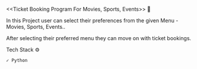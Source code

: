 <<Ticket Booking Program For Movies, Sports, Events>> 🎫 </p>

In  this Project user can select their preferences from the given Menu - Movies, Sports, Events..

After selecting their preferred menu they can move on with ticket bookings.

Tech Stack ⚙️

    ✓ Python


